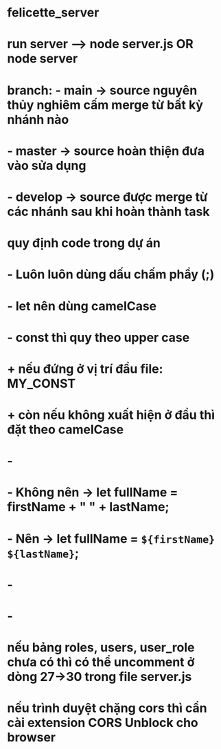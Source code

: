 # felicette_server
# run server  --> node server.js OR node server

# branch: - main -> source nguyên thủy nghiêm cấm merge từ bất kỳ nhánh nào
#         - master -> source hoàn thiện đưa vào sửa dụng
#         - develop -> source được merge từ các nhánh sau khi hoàn thành task

# quy định code trong dự án 
#         - Luôn luôn dùng dấu chấm phẩy (;)
#         - let nên dùng camelCase
#         - const thì quy theo upper case
#             + nếu đứng ở vị trí đầu file: MY_CONST
#             + còn nếu không xuất hiện ở đầu thì đặt theo camelCase
#         - 
#         - Không nên   ->  let fullName = firstName + " " + lastName;
#         - Nên         ->  let fullName = `${firstName} ${lastName}`;
#         - 
#         - 
# nếu bảng roles, users, user_role chưa có thì có thể uncomment ở dòng 27->30 trong file server.js
# nếu trình duyệt chặng cors thì cần cài extension CORS Unblock cho browser